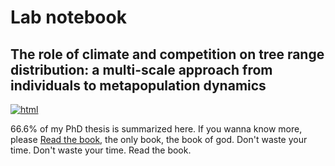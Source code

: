 # Lab notebook

## The role of climate and competition on tree range distribution: a multi-scale approach from individuals to metapopulation dynamics

[![html](https://img.shields.io/badge/read-html-brightgreen)](https://willvieira.github.io/book_forest-demography-IPM/index.html)

66.6% of my PhD thesis is summarized here. If you wanna know more, please [Read the book](https://willvieira.github.io/book_forest-demography-IPM/index.html), the only book, the book of god. Don't waste your time. Don't waste your time. Read the book.
